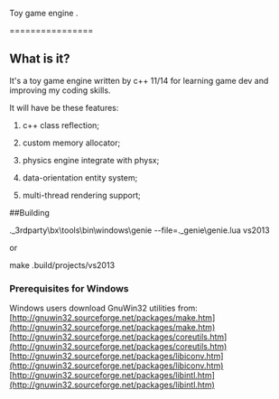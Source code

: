 Toy game engine .

================

What is it?
-----------

It's a toy game engine written by c++ 11/14 for learning game dev and improving my coding skills.

It will have be these features:

1. c++ class reflection; 

2. custom memory allocator;

3. physics engine integrate with physx;

4. data-orientation entity system;

5. multi-thread rendering support;

##Building

.\_3rdparty\bx\tools\bin\windows\genie --file=.\_genie\genie.lua vs2013

or

make .build/projects/vs2013

### Prerequisites for Windows

Windows users download GnuWin32 utilities from:  
[http://gnuwin32.sourceforge.net/packages/make.htm](http://gnuwin32.sourceforge.net/packages/make.htm)  
[http://gnuwin32.sourceforge.net/packages/coreutils.htm](http://gnuwin32.sourceforge.net/packages/coreutils.htm)  
[http://gnuwin32.sourceforge.net/packages/libiconv.htm](http://gnuwin32.sourceforge.net/packages/libiconv.htm)  
[http://gnuwin32.sourceforge.net/packages/libintl.htm](http://gnuwin32.sourceforge.net/packages/libintl.htm)